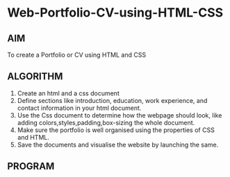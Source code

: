 # Web-Portfolio-CV-using-HTML-CSS
## AIM
To create a Portfolio or CV using HTML and CSS
## ALGORITHM
1. Create an html and a css document
2. Define sections like introduction, education, work experience, and contact information in your html document.
3. Use the Css document to determine how the webpage should look, like adding colors,styles,padding,box-sizing the whole document.
4. Make sure the portfolio is well organised using the properties of CSS and HTML.
5. Save the documents and visualise the website by launching the same.
## PROGRAM
